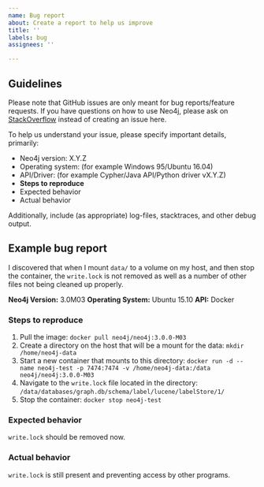 ```yaml
---
name: Bug report
about: Create a report to help us improve
title: ''
labels: bug
assignees: ''

---
```


## Guidelines

Please note that GitHub issues are only meant for bug reports/feature requests. 
If you have questions on how to use Neo4j, please ask on [StackOverflow](https://stackoverflow.com/questions/tagged/neo4j) instead of creating an issue here.

To help us understand your issue, please specify important details, primarily:

- Neo4j version: X.Y.Z
- Operating system: (for example Windows 95/Ubuntu 16.04)
- API/Driver: (for example Cypher/Java API/Python driver vX.Y.Z)
- **Steps to reproduce**
- Expected behavior
- Actual behavior

Additionally, include (as appropriate) log-files, stacktraces, and other debug output.

## Example bug report

I discovered that when I mount `data/` to a volume on my host, and then stop the container, the `write.lock` is not removed as well as a number of other files not being cleaned up properly.

**Neo4j Version:** 3.0M03
**Operating System:** Ubuntu 15.10
**API:** Docker

### Steps to reproduce
1. Pull the image: `docker pull neo4j/neo4j:3.0.0-M03`
2. Create a directory on the host that will be a mount for the data: `mkdir /home/neo4j-data`
3. Start a new container that mounts to this directory: `docker run -d --name neo4j-test -p 7474:7474 -v /home/neo4j-data:/data neo4j/neo4j:3.0.0-M03`
4. Navigate to the `write.lock` file located in the directory: `/data/databases/graph.db/schema/label/lucene/labelStore/1/`
5. Stop the container: `docker stop neo4j-test`

### Expected behavior
`write.lock` should be removed now.

### Actual behavior
`write.lock` is still present and preventing access by other programs.
